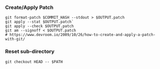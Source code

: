 ### Create/Apply Patch
```
git format-patch $COMMIT_HASH --stdout > $OUTPUT.patch
git apply --stat $OUTPUT.patch`
git apply --check $OUTPUT.patch
git am --signoff < $OUTPUT.patch
# https://www.devroom.io/2009/10/26/how-to-create-and-apply-a-patch-with-git/
```


### Reset sub-directory

`git checkout HEAD -- $PATH`
